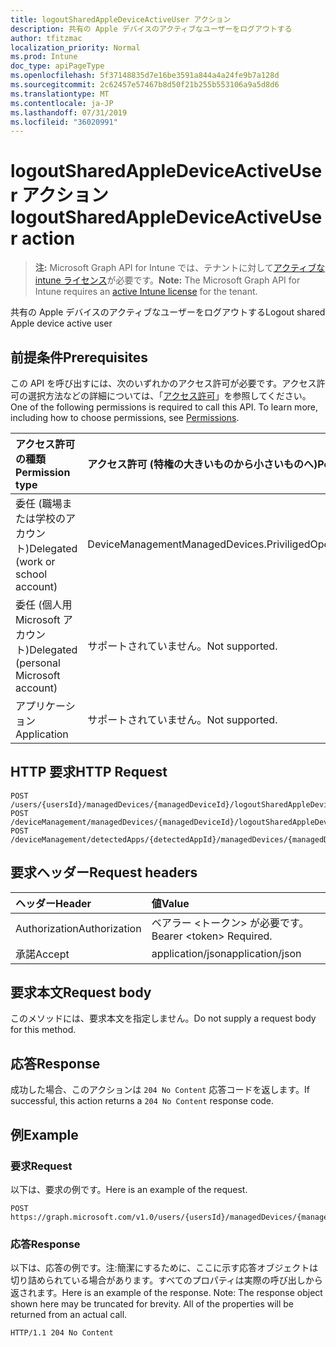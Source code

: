 ```yaml
---
title: logoutSharedAppleDeviceActiveUser アクション
description: 共有の Apple デバイスのアクティブなユーザーをログアウトする
author: tfitzmac
localization_priority: Normal
ms.prod: Intune
doc_type: apiPageType
ms.openlocfilehash: 5f37148835d7e16be3591a844a4a24fe9b7a128d
ms.sourcegitcommit: 2c62457e57467b8d50f21b255b553106a9a5d8d6
ms.translationtype: MT
ms.contentlocale: ja-JP
ms.lasthandoff: 07/31/2019
ms.locfileid: "36020991"
---
```

# <a name="logoutsharedappledeviceactiveuser-action"></a><span data-ttu-id="ee2f6-103">logoutSharedAppleDeviceActiveUser アクション</span><span class="sxs-lookup"><span data-stu-id="ee2f6-103">logoutSharedAppleDeviceActiveUser action</span></span>

> <span data-ttu-id="ee2f6-104">**注:** Microsoft Graph API for Intune では、テナントに対して[アクティブな intune ライセンス](https://go.microsoft.com/fwlink/?linkid=839381)が必要です。</span><span class="sxs-lookup"><span data-stu-id="ee2f6-104">**Note:** The Microsoft Graph API for Intune requires an [active Intune license](https://go.microsoft.com/fwlink/?linkid=839381) for the tenant.</span></span>

<span data-ttu-id="ee2f6-105">共有の Apple デバイスのアクティブなユーザーをログアウトする</span><span class="sxs-lookup"><span data-stu-id="ee2f6-105">Logout shared Apple device active user</span></span>

## <a name="prerequisites"></a><span data-ttu-id="ee2f6-106">前提条件</span><span class="sxs-lookup"><span data-stu-id="ee2f6-106">Prerequisites</span></span>
<span data-ttu-id="ee2f6-p101">この API を呼び出すには、次のいずれかのアクセス許可が必要です。アクセス許可の選択方法などの詳細については、「[アクセス許可](/graph/permissions-reference)」を参照してください。</span><span class="sxs-lookup"><span data-stu-id="ee2f6-p101">One of the following permissions is required to call this API. To learn more, including how to choose permissions, see [Permissions](/graph/permissions-reference).</span></span>

|<span data-ttu-id="ee2f6-109">アクセス許可の種類</span><span class="sxs-lookup"><span data-stu-id="ee2f6-109">Permission type</span></span>|<span data-ttu-id="ee2f6-110">アクセス許可 (特権の大きいものから小さいものへ)</span><span class="sxs-lookup"><span data-stu-id="ee2f6-110">Permissions (from most to least privileged)</span></span>|
|:---|:---|
|<span data-ttu-id="ee2f6-111">委任 (職場または学校のアカウント)</span><span class="sxs-lookup"><span data-stu-id="ee2f6-111">Delegated (work or school account)</span></span>|<span data-ttu-id="ee2f6-112">DeviceManagementManagedDevices.PriviligedOperation.All</span><span class="sxs-lookup"><span data-stu-id="ee2f6-112">DeviceManagementManagedDevices.PriviligedOperation.All</span></span>|
|<span data-ttu-id="ee2f6-113">委任 (個人用 Microsoft アカウント)</span><span class="sxs-lookup"><span data-stu-id="ee2f6-113">Delegated (personal Microsoft account)</span></span>|<span data-ttu-id="ee2f6-114">サポートされていません。</span><span class="sxs-lookup"><span data-stu-id="ee2f6-114">Not supported.</span></span>|
|<span data-ttu-id="ee2f6-115">アプリケーション</span><span class="sxs-lookup"><span data-stu-id="ee2f6-115">Application</span></span>|<span data-ttu-id="ee2f6-116">サポートされていません。</span><span class="sxs-lookup"><span data-stu-id="ee2f6-116">Not supported.</span></span>|

## <a name="http-request"></a><span data-ttu-id="ee2f6-117">HTTP 要求</span><span class="sxs-lookup"><span data-stu-id="ee2f6-117">HTTP Request</span></span>
<!-- {
  "blockType": "ignored"
}
-->
``` http
POST /users/{usersId}/managedDevices/{managedDeviceId}/logoutSharedAppleDeviceActiveUser
POST /deviceManagement/managedDevices/{managedDeviceId}/logoutSharedAppleDeviceActiveUser
POST /deviceManagement/detectedApps/{detectedAppId}/managedDevices/{managedDeviceId}/logoutSharedAppleDeviceActiveUser
```

## <a name="request-headers"></a><span data-ttu-id="ee2f6-118">要求ヘッダー</span><span class="sxs-lookup"><span data-stu-id="ee2f6-118">Request headers</span></span>
|<span data-ttu-id="ee2f6-119">ヘッダー</span><span class="sxs-lookup"><span data-stu-id="ee2f6-119">Header</span></span>|<span data-ttu-id="ee2f6-120">値</span><span class="sxs-lookup"><span data-stu-id="ee2f6-120">Value</span></span>|
|:---|:---|
|<span data-ttu-id="ee2f6-121">Authorization</span><span class="sxs-lookup"><span data-stu-id="ee2f6-121">Authorization</span></span>|<span data-ttu-id="ee2f6-122">ベアラー &lt;トークン&gt; が必要です。</span><span class="sxs-lookup"><span data-stu-id="ee2f6-122">Bearer &lt;token&gt; Required.</span></span>|
|<span data-ttu-id="ee2f6-123">承諾</span><span class="sxs-lookup"><span data-stu-id="ee2f6-123">Accept</span></span>|<span data-ttu-id="ee2f6-124">application/json</span><span class="sxs-lookup"><span data-stu-id="ee2f6-124">application/json</span></span>|

## <a name="request-body"></a><span data-ttu-id="ee2f6-125">要求本文</span><span class="sxs-lookup"><span data-stu-id="ee2f6-125">Request body</span></span>
<span data-ttu-id="ee2f6-126">このメソッドには、要求本文を指定しません。</span><span class="sxs-lookup"><span data-stu-id="ee2f6-126">Do not supply a request body for this method.</span></span>

## <a name="response"></a><span data-ttu-id="ee2f6-127">応答</span><span class="sxs-lookup"><span data-stu-id="ee2f6-127">Response</span></span>
<span data-ttu-id="ee2f6-128">成功した場合、このアクションは `204 No Content` 応答コードを返します。</span><span class="sxs-lookup"><span data-stu-id="ee2f6-128">If successful, this action returns a `204 No Content` response code.</span></span>

## <a name="example"></a><span data-ttu-id="ee2f6-129">例</span><span class="sxs-lookup"><span data-stu-id="ee2f6-129">Example</span></span>

### <a name="request"></a><span data-ttu-id="ee2f6-130">要求</span><span class="sxs-lookup"><span data-stu-id="ee2f6-130">Request</span></span>
<span data-ttu-id="ee2f6-131">以下は、要求の例です。</span><span class="sxs-lookup"><span data-stu-id="ee2f6-131">Here is an example of the request.</span></span>
``` http
POST https://graph.microsoft.com/v1.0/users/{usersId}/managedDevices/{managedDeviceId}/logoutSharedAppleDeviceActiveUser
```

### <a name="response"></a><span data-ttu-id="ee2f6-132">応答</span><span class="sxs-lookup"><span data-stu-id="ee2f6-132">Response</span></span>
<span data-ttu-id="ee2f6-p102">以下は、応答の例です。注:簡潔にするために、ここに示す応答オブジェクトは切り詰められている場合があります。すべてのプロパティは実際の呼び出しから返されます。</span><span class="sxs-lookup"><span data-stu-id="ee2f6-p102">Here is an example of the response. Note: The response object shown here may be truncated for brevity. All of the properties will be returned from an actual call.</span></span>
``` http
HTTP/1.1 204 No Content
```



